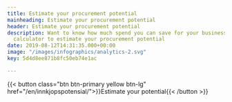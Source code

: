 ```yaml
---
title: Estimate your procurement potential
mainheading: Estimate your procurement potential
header: Estimate your procurement potential​
description: Want to know how much spend you can save for your business? Try our savings
  calculator to estimate your procurement potential
date: 2019-08-12T14:31:35.000+00:00
image: "/images/infographics/analytics-2.svg"
key: 5d4d8ee871b8fc50eb74e1ac

---
```

{{< button class="btn btn-primary yellow btn-lg" href="/en/innkjopspotensial/">}}<i class="fas fa-calculator btn-icon"></i>Estimate your potential{{< /button >}}